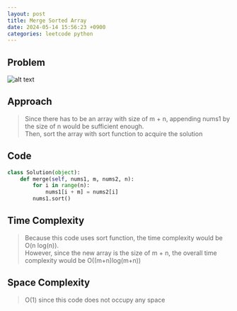 ```yaml
---
layout: post
title: Merge Sorted Array
date: 2024-05-14 15:56:23 +0900
categories: leetcode python
---
```

## Problem
![alt text](/blog/public/img/MergeSortedArray.png)

## Approach
> Since there has to be an array with size of m + n, appending nums1 by the size of n would be sufficient enough.  
> Then, sort the array with sort function to acquire the solution

## Code
```python
class Solution(object):
    def merge(self, nums1, m, nums2, n):
        for i in range(n):
            nums1[i + m] = nums2[i]
        nums1.sort()
```
## Time Complexity
> Because this code uses sort function, the time complexity would be O(n log(n)).  
> However, since the new array is the size of m + n, the overall time complexity would be O((m+n)log(m+n))

## Space Complexity
> O(1) since this code does not occupy any space